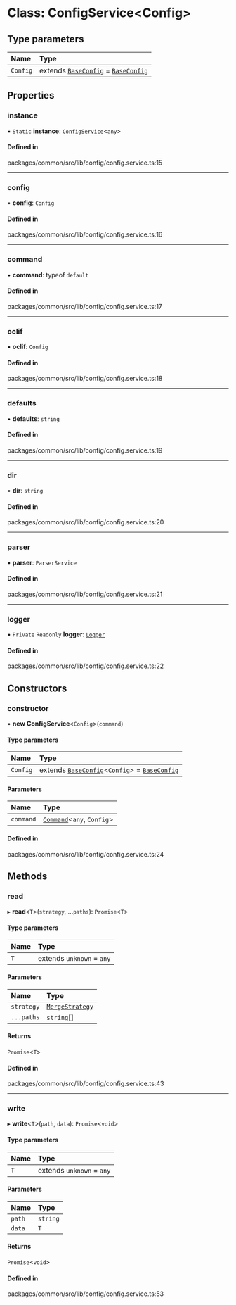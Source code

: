 # Class: ConfigService<Config\>

## Type parameters

| Name | Type |
| :------ | :------ |
| `Config` | extends [`BaseConfig`](BaseConfig.md) = [`BaseConfig`](BaseConfig.md) |

## Properties

### instance

▪ `Static` **instance**: [`ConfigService`](ConfigService.md)<`any`\>

#### Defined in

packages/common/src/lib/config/config.service.ts:15

___

### config

• **config**: `Config`

#### Defined in

packages/common/src/lib/config/config.service.ts:16

___

### command

• **command**: typeof `default`

#### Defined in

packages/common/src/lib/config/config.service.ts:17

___

### oclif

• **oclif**: `Config`

#### Defined in

packages/common/src/lib/config/config.service.ts:18

___

### defaults

• **defaults**: `string`

#### Defined in

packages/common/src/lib/config/config.service.ts:19

___

### dir

• **dir**: `string`

#### Defined in

packages/common/src/lib/config/config.service.ts:20

___

### parser

• **parser**: `ParserService`

#### Defined in

packages/common/src/lib/config/config.service.ts:21

___

### logger

• `Private` `Readonly` **logger**: [`Logger`](Logger.md)

#### Defined in

packages/common/src/lib/config/config.service.ts:22

## Constructors

### constructor

• **new ConfigService**<`Config`\>(`command`)

#### Type parameters

| Name | Type |
| :------ | :------ |
| `Config` | extends [`BaseConfig`](BaseConfig.md)<`Config`\> = [`BaseConfig`](BaseConfig.md) |

#### Parameters

| Name | Type |
| :------ | :------ |
| `command` | [`Command`](Command.md)<`any`, `Config`\> |

#### Defined in

packages/common/src/lib/config/config.service.ts:24

## Methods

### read

▸ **read**<`T`\>(`strategy`, ...`paths`): `Promise`<`T`\>

#### Type parameters

| Name | Type |
| :------ | :------ |
| `T` | extends `unknown` = `any` |

#### Parameters

| Name | Type |
| :------ | :------ |
| `strategy` | [`MergeStrategy`](../enums/MergeStrategy.md) |
| `...paths` | `string`[] |

#### Returns

`Promise`<`T`\>

#### Defined in

packages/common/src/lib/config/config.service.ts:43

___

### write

▸ **write**<`T`\>(`path`, `data`): `Promise`<`void`\>

#### Type parameters

| Name | Type |
| :------ | :------ |
| `T` | extends `unknown` = `any` |

#### Parameters

| Name | Type |
| :------ | :------ |
| `path` | `string` |
| `data` | `T` |

#### Returns

`Promise`<`void`\>

#### Defined in

packages/common/src/lib/config/config.service.ts:53

